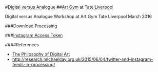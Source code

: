 #[Digital versus Analogue](http://www.tate.org.uk/whats-on/tate-liverpool/courses-and-workshops/digital-versus-analogue)
##[Art Gym](http://www.tate.org.uk/whats-on/tate-liverpool/display/art-gym) at [Tate Liverpool](http://tate.org.uk/whats-on/tate-liverpool)


Digital versus Analogue Workshop at Art Gym Tate Liverpool March 2016

###Download
[Processing](https://processing.org/download/?processing)


###[Instagram Access Token](https://github.com/radames/Digital-versus-Analogue-Art-Gym-Tate-Liverpool/blob/master/instagram_access_token.md)



####References

* [The Philosophy of Digital Art](http://plato.stanford.edu/entries/digital-art/)
* http://research.michaelday.org.uk/2015/06/04/twitter-and-instagram-feeds-in-processing/
